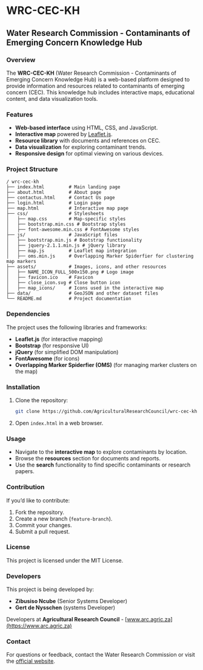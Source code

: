 # WRC-CEC-KH

## Water Research Commission - Contaminants of Emerging Concern Knowledge Hub

### Overview
The **WRC-CEC-KH** (Water Research Commission - Contaminants of Emerging Concern Knowledge Hub) is a web-based platform designed to provide information and resources related to contaminants of emerging concern (CEC). This knowledge hub includes interactive maps, educational content, and data visualization tools.

### Features
- **Web-based interface** using HTML, CSS, and JavaScript.
- **Interactive map** powered by [Leaflet.js](https://leafletjs.com/).
- **Resource library** with documents and references on CEC.
- **Data visualization** for exploring contaminant trends.
- **Responsive design** for optimal viewing on various devices.

### Project Structure
```
/ wrc-cec-kh
├── index.html         # Main landing page
├── about.html         # About page
├── contactus.html     # Contact Us page
├── login.html         # Login page
├── map.html           # Interactive map page
├── css/               # Stylesheets
│   ├── map.css        # Map-specific styles
│   ├── bootstrap.min.css # Bootstrap styles
│   ├── font-awesome.min.css # FontAwesome styles
├── js/                # JavaScript files
│   ├── bootstrap.min.js # Bootstrap functionality
│   ├── jquery-2.1.1.min.js # jQuery library
│   ├── map.js         # Leaflet map integration
│   ├── oms.min.js     # Overlapping Marker Spiderfier for clustering map markers
├── assets/            # Images, icons, and other resources
│   ├── NAME_ICON_FULL_500x150.png # Logo image
│   ├── favicon.ico    # Favicon
│   ├── close_icon.svg # Close button icon
│   ├── map_icons/     # Icons used in the interactive map
├── data/              # GeoJSON and other dataset files
└── README.md          # Project documentation
```

### Dependencies
The project uses the following libraries and frameworks:
- **Leaflet.js** (for interactive mapping)
- **Bootstrap** (for responsive UI)
- **jQuery** (for simplified DOM manipulation)
- **FontAwesome** (for icons)
- **Overlapping Marker Spiderfier (OMS)** (for managing marker clusters on the map)

### Installation
1. Clone the repository:
   ```sh
   git clone https://github.com/AgriculturalResearchCouncil/wrc-cec-kh.git
   ```
2. Open `index.html` in a web browser.

### Usage
- Navigate to the **interactive map** to explore contaminants by location.
- Browse the **resources** section for documents and reports.
- Use the **search** functionality to find specific contaminants or research papers.

### Contribution
If you’d like to contribute:
1. Fork the repository.
2. Create a new branch (`feature-branch`).
3. Commit your changes.
4. Submit a pull request.

### License
This project is licensed under the MIT License.

### Developers
This project is being developed by:
- **Zibusiso Ncube** (Senior Systems Developer)
- **Gert de Nysschen** (systems Developer)

Developers at **Agricultural Research Council** - [www.arc.agric.za](https://www.arc.agric.za)

### Contact
For questions or feedback, contact the Water Research Commission or visit the [official website](https://www.wrc.org.za/).


